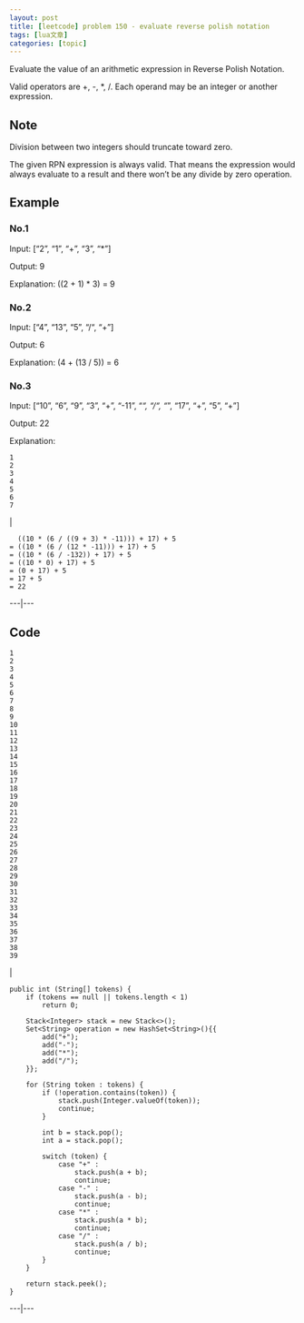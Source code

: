 ```yaml
---
layout: post
title: [leetcode] problem 150 - evaluate reverse polish notation 
tags: [lua文章]
categories: [topic]
---
```

Evaluate the value of an arithmetic expression in Reverse Polish Notation.

Valid operators are +, -, *, /. Each operand may be an integer or another
expression.

## Note

Division between two integers should truncate toward zero.

The given RPN expression is always valid. That means the expression would
always evaluate to a result and there won’t be any divide by zero operation.

## Example

### No.1

Input: [“2”, “1”, “+”, “3”, “*”]

Output: 9

Explanation: ((2 + 1) * 3) = 9

### No.2

Input: [“4”, “13”, “5”, “/“, “+”]

Output: 6

Explanation: (4 + (13 / 5)) = 6

### No.3

Input: [“10”, “6”, “9”, “3”, “+”, “-11”, “*“, “/“, “*”, “17”, “+”, “5”, “+”]

Output: 22

Explanation:

    
    
    1  
    2  
    3  
    4  
    5  
    6  
    7  
    

|

    
    
      ((10 * (6 / ((9 + 3) * -11))) + 17) + 5  
    = ((10 * (6 / (12 * -11))) + 17) + 5  
    = ((10 * (6 / -132)) + 17) + 5  
    = ((10 * 0) + 17) + 5  
    = (0 + 17) + 5  
    = 17 + 5  
    = 22  
      
  
---|---  
  
## Code

    
    
    1  
    2  
    3  
    4  
    5  
    6  
    7  
    8  
    9  
    10  
    11  
    12  
    13  
    14  
    15  
    16  
    17  
    18  
    19  
    20  
    21  
    22  
    23  
    24  
    25  
    26  
    27  
    28  
    29  
    30  
    31  
    32  
    33  
    34  
    35  
    36  
    37  
    38  
    39  
    

|

    
    
    public int (String[] tokens) {  
        if (tokens == null || tokens.length < 1)  
            return 0;  
          
        Stack<Integer> stack = new Stack<>();  
        Set<String> operation = new HashSet<String>(){{  
            add("+");  
            add("-");  
            add("*");  
            add("/");  
        }};  
      
        for (String token : tokens) {  
            if (!operation.contains(token)) {  
                stack.push(Integer.valueOf(token));  
                continue;  
            }  
      
            int b = stack.pop();  
            int a = stack.pop();  
      
            switch (token) {  
                case "+" :  
                    stack.push(a + b);  
                    continue;  
                case "-" :  
                    stack.push(a - b);  
                    continue;  
                case "*" :  
                    stack.push(a * b);  
                    continue;  
                case "/" :  
                    stack.push(a / b);  
                    continue;  
            }  
        }  
      
        return stack.peek();  
    }  
      
  
---|---